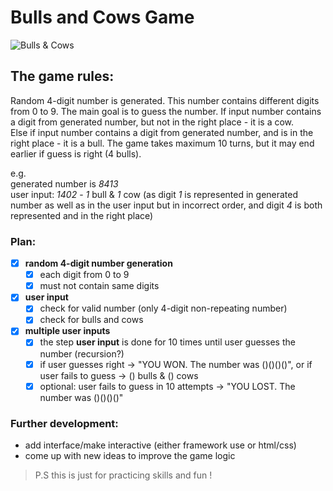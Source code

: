 # Bulls and Cows Game
![Bulls & Cows](https://repository-images.githubusercontent.com/558048734/9675e878-71d3-4328-9108-5658ed0e69de)
## The game rules:
Random 4-digit number is generated. This number contains different digits from 0 to 9. The main goal is to guess the number. If input number contains a digit from generated number, but not in the right place - it is a cow.  
Else if input number contains a digit from generated number, and is in the right place - it is a bull. The game takes maximum 10 turns, but it may end earlier if guess is right (4 bulls).

e.g.  
generated number is *8413*  
user input: *1402* - *1* bull & *1* cow (as digit *1* is represented in generated number as well as in the user input but in incorrect order, and digit *4* is both represented and in the right place)
### Plan:
- [x] **random 4-digit number generation**
  - [x] each digit from 0 to 9
  - [x] must not contain same digits
- [x] **user input**
  - [x] check for valid number (only 4-digit non-repeating number)
  - [x] check for bulls and cows
- [x] **multiple user inputs**
  - [x] the step **user input** is done for 10 times until user guesses the number (recursion?)
  - [x] if user guesses right -> "YOU WON. The number was ()()()()", or if user fails to guess -> () bulls & () cows
  - [x] optional: user fails to guess in 10 attempts -> "YOU LOST. The number was ()()()()"
### Further development:
* add interface/make interactive (either framework use or html/css)
* come up with new ideas to improve the game logic


> P.S this is just for practicing skills and fun !
